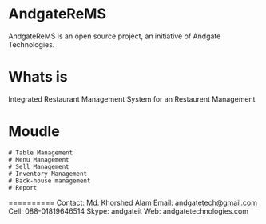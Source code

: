 AndgateReMS
===========
AndgateReMS is an open source project, an initiative of Andgate Technologies.

Whats is
===========
Integrated Restaurant Management System for an Restaurent Management 

Moudle
========
	# Table Management
	# Menu Management
	# Sell Management
	# Inventory Management
	# Back-house management
	# Report

	
==========
Contact:
Md. Khorshed Alam
Email: andgatetech@gmail.com
Cell: 088-01819646514
Skype: andgateit
Web: andgatetechnologies.com
